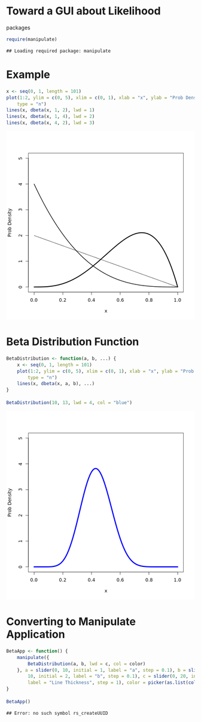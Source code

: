 Toward a GUI about Likelihood
===================
packages

```r
require(manipulate)
```

```
## Loading required package: manipulate
```


# Example

```r
x <- seq(0, 1, length = 101)
plot(1:2, ylim = c(0, 5), xlim = c(0, 1), xlab = "x", ylab = "Prob Density", 
    type = "n")
lines(x, dbeta(x, 1, 2), lwd = 1)
lines(x, dbeta(x, 1, 4), lwd = 2)
lines(x, dbeta(x, 4, 2), lwd = 3)
```

![plot of chunk unnamed-chunk-2](figure/unnamed-chunk-2.png) 


# Beta Distribution Function

```r
BetaDistribution <- function(a, b, ...) {
    x <- seq(0, 1, length = 101)
    plot(1:2, ylim = c(0, 5), xlim = c(0, 1), xlab = "x", ylab = "Prob Density", 
        type = "n")
    lines(x, dbeta(x, a, b), ...)
}

BetaDistribution(10, 13, lwd = 4, col = "blue")
```

![plot of chunk unnamed-chunk-3](figure/unnamed-chunk-3.png) 


# Converting to Manipulate Application

```r
BetaApp <- function() {
    manipulate({
        BetaDistribution(a, b, lwd = c, col = color)
    }, a = slider(0, 10, initial = 1, label = "a", step = 0.1), b = slider(0, 
        10, initial = 2, label = "b", step = 0.1), c = slider(0, 20, initial = 1, 
        label = "Line Thickness", step = 1), color = picker(as.list(colors())))
}

BetaApp()
```

```
## Error: no such symbol rs_createUUID
```


